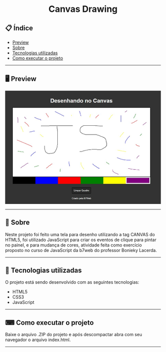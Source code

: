 <h1 align="center">
  Canvas Drawing
</h1>

## 📋 Índice

- [Preview](#-Preview)
- [Sobre](#-Sobre)
- [Tecnologias utilizadas](#-Tecnologias-utilizadas)
- [Como executar o projeto](#-Como-executar-o-projeto)

---

## 🖥 Preview

<p align="center">
  <img src="index.jpg">
</p>

---

## 📖 Sobre 

Neste projeto foi feito uma tela para desenho utilizando a tag CANVAS do HTML5, foi utilizado JavaScript para criar os eventos de clique para pintar no painel, e para mudança de cores, atividade feita como exercício proposto no curso de JavaScript da b7web do professor Bonieky Lacerda.

---

## 🚀 Tecnologias utilizadas
O projeto está sendo desenvolvido com as seguintes tecnologias:
- HTML5
- CSS3
- JavaScript

---

## ⌨ Como executar o projeto

Baixe o arquivo .ZIP do projeto e após descompactar abra com seu navegador o arquivo index.html.

---
